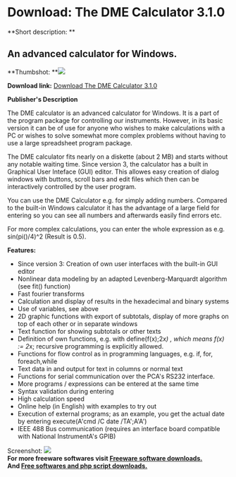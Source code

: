 # Download: The DME Calculator 3.1.0

**Short description: **

## An advanced calculator for Windows.

  
**Thumbshot: **![](http://www.freewarefiles.com/screenshot/dme_calc_md.jpg)   
  
**Download link:** [Download The DME Calculator 3.1.0](http://freesoftwares.boysofts.com/The-DME-Calculator_program_56365.html)  
  

**Publisher's Description**  
  

The DME calculator is an advanced calculator for Windows. It is a part of the
program package for controlling our instruments. However, in its basic version
it can be of use for anyone who wishes to make calculations with a PC or
wishes to solve somewhat more complex problems without having to use a large
spreadsheet program package.

The DME calculator fits nearly on a diskette (about 2 MB) and starts without
any notable waiting time. Since version 3, the calculator has a built in
Graphical User Inteface (GUI) editor. This allowes easy creation of dialog
windows with buttons, scroll bars and edit files which then can be
interactively controlled by the user program.

You can use the DME Calculator e.g. for simply adding numbers. Compared to the
built-in Windows calculator it has the advantage of a large field for entering
so you can see all numbers and afterwards easily find errors etc.

For more complex calculations, you can enter the whole expression as e.g.
sin(pi()/4)^2 (Result is 0.5).

**Features:**

  * Since version 3: Creation of own user interfaces with the built-in GUI editor 
  * Nonlinear data modeling by an adapted Levenberg-Marquardt algorithm (see fit() function) 
  * Fast fourier transforms 
  * Calculation and display of results in the hexadecimal and binary systems 
  * Use of variables, see above 
  * 2D graphic functions with export of subtotals, display of more graphs on top of each other or in separate windows 
  * Text function for showing subtotals or other texts 
  * Definition of own functions, e.g. with define(f(x);2*x) , which means f(x) := 2*x; recursive programming is explicitly allowed. 
  * Functions for flow control as in programming languages, e.g. if, for, foreach,while 
  * Text data in and output for text in columns or normal text 
  * Functions for serial communication over the PCA's RS232 interface. 
  * More programs / expressions can be entered at the same time 
  * Syntax validation during entering 
  * High calculation speed 
  * Online help (in English) with examples to try out 
  * Execution of external programs; as an example, you get the actual date by entering execute(A'cmd /C date /TA';A'A') 
  * IEEE 488 Bus communication (requires an interface board compatible with National InstrumentA's GPIB) 

  
  
Screenshot: ![](http://www.freewarefiles.com/screenshot/dme_calc.jpg)  
**For more freeware softwares visit [Freeware software downloads.](http://freesoftwares.boysofts.com/)**   
**And [Free softwares and php script downloads.](http://www.boysofts.com/)**

